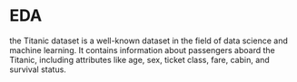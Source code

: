 # EDA
the Titanic dataset is a well-known dataset in the field of data science and machine learning. It contains information about passengers aboard the Titanic, including attributes like age, sex, ticket class, fare, cabin, and survival status.
